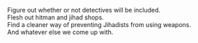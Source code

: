 Figure out whether or not detectives will be included.  
Flesh out hitman and jihad shops.   
Find a cleaner way of preventing Jihadists from using weapons.   
And whatever else we come up with.
